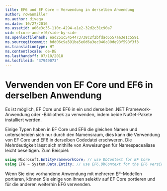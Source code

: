 ```yaml
---
title: EF6 und EF Core – Verwendung in derselben Anwendung
author: rowanmiller
ms.author: divega
ms.date: 10/27/2016
ms.assetid: a06e3c35-110c-4294-a1e2-32d2c31c90a7
uid: efcore-and-ef6/side-by-side
ms.openlocfilehash: ead251c5454473738c2f2bfdac6557aa3e1c5591
ms.sourcegitcommit: bdd06c9a591ba5e6d6a3ec046c80de98f598f3f3
ms.translationtype: HT
ms.contentlocale: de-DE
ms.lasthandoff: 07/10/2018
ms.locfileid: "37949073"
---
```

# <a name="using-ef-core-and-ef6-in-the-same-application"></a>Verwenden von EF Core und EF6 in derselben Anwendung

Es ist möglich, EF Core und EF6 in ein und derselben .NET Framework-Anwendung oder -Bibliothek zu verwenden, indem beide NuGet-Pakete installiert werden.

Einige Typen haben in EF Core und EF6 die gleichen Namen und unterscheiden sich nur durch den Namensraum, dies kann die Verwendung von EF Core und EF6 in derselben Codedatei erschweren. Die Mehrdeutigkeit lässt sich mithilfe von Anweisungen für Namespacealiase leicht beseitigen. Zum Beispiel:

``` csharp
using Microsoft.EntityFrameworkCore; // use DbContext for EF Core
using EF6 = System.Data.Entity; // use EF6.DbContext for the EF6 version
```

Wenn Sie eine vorhandene Anwendung mit mehreren EF-Modellen portieren, können Sie einige von ihnen selektiv auf EF Core portieren und für die anderen weiterhin EF6 verwenden.
